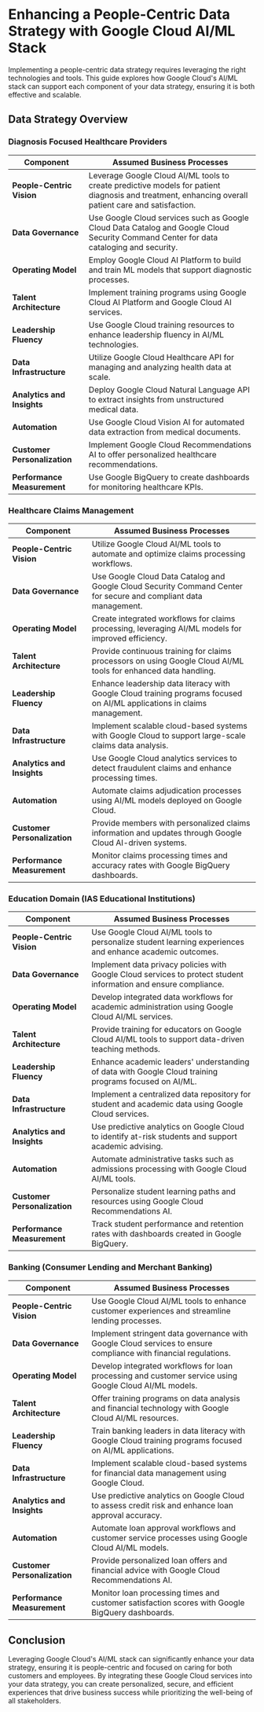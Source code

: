 # Enhancing a People-Centric Data Strategy with Google Cloud AI/ML Stack

Implementing a people-centric data strategy requires leveraging the right technologies and tools. This guide explores how Google Cloud's AI/ML stack can support each component of your data strategy, ensuring it is both effective and scalable.

## Data Strategy Overview

### Diagnosis Focused Healthcare Providers

| **Component**                | **Assumed Business Processes**                                                                                                                                                                                                                              |
|------------------------------|-------------------------------------------------------------------------------------------------------------------------------------------------------------------------------------------------------------------------------------------------------------|
| **People-Centric Vision**    | Leverage Google Cloud AI/ML tools to create predictive models for patient diagnosis and treatment, enhancing overall patient care and satisfaction. |
| **Data Governance**          | Use Google Cloud services such as Google Cloud Data Catalog and Google Cloud Security Command Center for data cataloging and security. |
| **Operating Model**          | Employ Google Cloud AI Platform to build and train ML models that support diagnostic processes. |
| **Talent Architecture**      | Implement training programs using Google Cloud AI Platform and Google Cloud AI services. |
| **Leadership Fluency**       | Use Google Cloud training resources to enhance leadership fluency in AI/ML technologies. |
| **Data Infrastructure**      | Utilize Google Cloud Healthcare API for managing and analyzing health data at scale. |
| **Analytics and Insights**   | Deploy Google Cloud Natural Language API to extract insights from unstructured medical data. |
| **Automation**               | Use Google Cloud Vision AI for automated data extraction from medical documents. |
| **Customer Personalization** | Implement Google Cloud Recommendations AI to offer personalized healthcare recommendations. |
| **Performance Measurement**  | Use Google BigQuery to create dashboards for monitoring healthcare KPIs. |

### Healthcare Claims Management

| **Component**                | **Assumed Business Processes**                                                                                                                                                                                                                              |
|------------------------------|-------------------------------------------------------------------------------------------------------------------------------------------------------------------------------------------------------------------------------------------------------------|
| **People-Centric Vision**    | Utilize Google Cloud AI/ML tools to automate and optimize claims processing workflows. |
| **Data Governance**          | Use Google Cloud Data Catalog and Google Cloud Security Command Center for secure and compliant data management. |
| **Operating Model**          | Create integrated workflows for claims processing, leveraging AI/ML models for improved efficiency. |
| **Talent Architecture**      | Provide continuous training for claims processors on using Google Cloud AI/ML tools for enhanced data handling. |
| **Leadership Fluency**       | Enhance leadership data literacy with Google Cloud training programs focused on AI/ML applications in claims management. |
| **Data Infrastructure**      | Implement scalable cloud-based systems with Google Cloud to support large-scale claims data analysis. |
| **Analytics and Insights**   | Use Google Cloud analytics services to detect fraudulent claims and enhance processing times. |
| **Automation**               | Automate claims adjudication processes using AI/ML models deployed on Google Cloud. |
| **Customer Personalization** | Provide members with personalized claims information and updates through Google Cloud AI-driven systems. |
| **Performance Measurement**  | Monitor claims processing times and accuracy rates with Google BigQuery dashboards. |

### Education Domain (IAS Educational Institutions)

| **Component**                | **Assumed Business Processes**                                                                                                                                                                                                                              |
|------------------------------|-------------------------------------------------------------------------------------------------------------------------------------------------------------------------------------------------------------------------------------------------------------|
| **People-Centric Vision**    | Use Google Cloud AI/ML tools to personalize student learning experiences and enhance academic outcomes. |
| **Data Governance**          | Implement data privacy policies with Google Cloud services to protect student information and ensure compliance. |
| **Operating Model**          | Develop integrated data workflows for academic administration using Google Cloud AI/ML services. |
| **Talent Architecture**      | Provide training for educators on Google Cloud AI/ML tools to support data-driven teaching methods. |
| **Leadership Fluency**       | Enhance academic leaders' understanding of data with Google Cloud training programs focused on AI/ML. |
| **Data Infrastructure**      | Implement a centralized data repository for student and academic data using Google Cloud services. |
| **Analytics and Insights**   | Use predictive analytics on Google Cloud to identify at-risk students and support academic advising. |
| **Automation**               | Automate administrative tasks such as admissions processing with Google Cloud AI/ML tools. |
| **Customer Personalization** | Personalize student learning paths and resources using Google Cloud Recommendations AI. |
| **Performance Measurement**  | Track student performance and retention rates with dashboards created in Google BigQuery. |

### Banking (Consumer Lending and Merchant Banking)

| **Component**                | **Assumed Business Processes**                                                                                                                                                                                                                              |
|------------------------------|-------------------------------------------------------------------------------------------------------------------------------------------------------------------------------------------------------------------------------------------------------------|
| **People-Centric Vision**    | Use Google Cloud AI/ML tools to enhance customer experiences and streamline lending processes. |
| **Data Governance**          | Implement stringent data governance with Google Cloud services to ensure compliance with financial regulations. |
| **Operating Model**          | Develop integrated workflows for loan processing and customer service using Google Cloud AI/ML models. |
| **Talent Architecture**      | Offer training programs on data analysis and financial technology with Google Cloud AI/ML resources. |
| **Leadership Fluency**       | Train banking leaders in data literacy with Google Cloud training programs focused on AI/ML applications. |
| **Data Infrastructure**      | Implement scalable cloud-based systems for financial data management using Google Cloud. |
| **Analytics and Insights**   | Use predictive analytics on Google Cloud to assess credit risk and enhance loan approval accuracy. |
| **Automation**               | Automate loan approval workflows and customer service processes using Google Cloud AI/ML models. |
| **Customer Personalization** | Provide personalized loan offers and financial advice with Google Cloud Recommendations AI. |
| **Performance Measurement**  | Monitor loan processing times and customer satisfaction scores with Google BigQuery dashboards. |

## Conclusion

Leveraging Google Cloud's AI/ML stack can significantly enhance your data strategy, ensuring it is people-centric and focused on caring for both customers and employees. By integrating these Google Cloud services into your data strategy, you can create personalized, secure, and efficient experiences that drive business success while prioritizing the well-being of all stakeholders.
